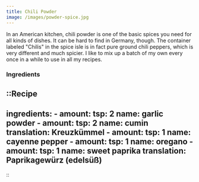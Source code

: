 ```yaml
---
title: Chili Powder
image: /images/powder-spice.jpg
---
```


In an American kitchen, chili powder is one of the basic spices you need for all kinds of dishes. It can be hard to find in Germany, though. The container labeled "Chilis" in the spice isle is in fact pure ground chili peppers, which is very different and much spicier. I like to mix up a batch of my own every once in a while to use in all my recipes.

### Ingredients
::Recipe
---
ingredients:
    - amount:
        tsp: 2
      name: garlic powder
    - amount:
        tsp: 2
      name: cumin
      translation: Kreuzkümmel
    - amount:
        tsp: 1
      name: cayenne pepper
    - amount:
        tsp: 1
      name: oregano
    - amount:
        tsp: 1
      name: sweet paprika
      translation: Paprikagewürz (edelsüß)
---
::
